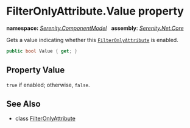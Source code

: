 # FilterOnlyAttribute.Value property
**namespace:** *[Serenity.ComponentModel](../../README.md#serenity.componentmodel-namespace)*   **assembly**: *[Serenity.Net.Core](../../README.md)*

Gets a value indicating whether this [`FilterOnlyAttribute`](../FilterOnlyAttribute.md) is enabled.

```csharp
public bool Value { get; }
```

## Property Value

`true` if enabled; otherwise, `false`.

## See Also

* class [FilterOnlyAttribute](../FilterOnlyAttribute.md)